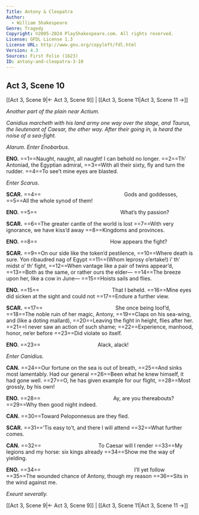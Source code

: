 ```yaml
---
Title: Antony & Cleopatra
Author: 
  - William Shakespeare
Genre: Tragedy
Copyright: ©2005-2024 PlayShakespeare.com. All rights reserved.
License: GFDL License 1.3
License URL: http://www.gnu.org/copyleft/fdl.html
Version: 4.3
Sources: First Folio (1623)
ID: antony-and-cleopatra-3-10
---
```


## Act 3, Scene 10
[[Act 3, Scene 9|← Act 3, Scene 9]] | [[Act 3, Scene 11|Act 3, Scene 11 →]]

*Another part of the plain near Actium.*

*Canidius marcheth with his land army one way over the stage, and Taurus, the lieutenant of Caesar, the other way. After their going in, is heard the noise of a sea-fight.*

*Alarum. Enter Enobarbus.*

**ENO.**
==1==Naught, naught, all naught! I can behold no longer.
==2==Th’ Antoniad, the Egyptian admiral,
==3==With all their sixty, fly and turn the rudder.
==4==To see’t mine eyes are blasted.

*Enter Scarus.*

**SCAR.**
==4==                Gods and goddesses,
==5==All the whole synod of them!

**ENO.**
==5==                What’s thy passion?

**SCAR.**
==6==The greater cantle of the world is lost
==7==With very ignorance, we have kiss’d away
==8==Kingdoms and provinces.

**ENO.**
==8==              How appears the fight?

**SCAR.**
==9==On our side like the token’d pestilence,
==10==Where death is sure. Yon ribaudred nag of Egypt
==11==(Whom leprosy o’ertake!) i’ th’ midst o’ th’ fight,
==12==When vantage like a pair of twins appear’d,
==13==Both as the same, or rather ours the elder⁠—
==14==The breeze upon her, like a cow in June⁠—
==15==Hoists sails and flies.

**ENO.**
==15==              That I beheld.
==16==Mine eyes did sicken at the sight and could not
==17==Endure a further view.

**SCAR.**
==17==              She once being loof’d,
==18==The noble ruin of her magic, Antony,
==19==Claps on his sea-wing, and (like a doting mallard),
==20==Leaving the fight in height, flies after her.
==21==I never saw an action of such shame;
==22==Experience, manhood, honor, ne’er before
==23==Did violate so itself.

**ENO.**
==23==           Alack, alack!

*Enter Canidius.*

**CAN.**
==24==Our fortune on the sea is out of breath,
==25==And sinks most lamentably. Had our general
==26==Been what he knew himself, it had gone well.
==27==O, he has given example for our flight,
==28==Most grossly, by his own!

**ENO.**
==28==              Ay, are you thereabouts?
==29==Why then good night indeed.

**CAN.**
==30==Toward Peloponnesus are they fled.

**SCAR.**
==31==’Tis easy to’t, and there I will attend
==32==What further comes.

**CAN.**
==32==           To Caesar will I render
==33==My legions and my horse: six kings already
==34==Show me the way of yielding.

**ENO.**
==34==                  I’ll yet follow
==35==The wounded chance of Antony, though my reason
==36==Sits in the wind against me.

*Exeunt severally.*

[[Act 3, Scene 9|← Act 3, Scene 9]] | [[Act 3, Scene 11|Act 3, Scene 11 →]]